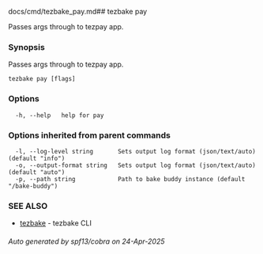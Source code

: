 docs/cmd/tezbake_pay.md## tezbake pay

Passes args through to tezpay app.

### Synopsis

Passes args through to tezpay app.

```
tezbake pay [flags]
```

### Options

```
  -h, --help   help for pay
```

### Options inherited from parent commands

```
  -l, --log-level string       Sets output log format (json/text/auto) (default "info")
  -o, --output-format string   Sets output log format (json/text/auto) (default "auto")
  -p, --path string            Path to bake buddy instance (default "/bake-buddy")
```

### SEE ALSO

* [tezbake](/tezbake/reference/cmd/tezbake)	 - tezbake CLI

###### Auto generated by spf13/cobra on 24-Apr-2025
